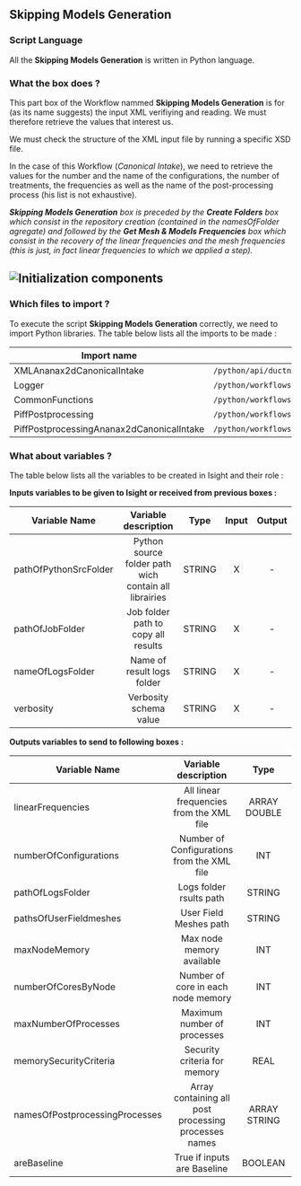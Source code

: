 ## Skipping Models Generation
### Script Language

All the __Skipping Models Generation__ is written in Python language.
### What the box does ?

This part box of the Workflow nammed  __Skipping Models Generation__ is for (as its name suggests) the input XML verifiying and reading. We must therefore retrieve the values that interest us.

We must check the structure of the XML input file by running a specific XSD file.

In the case of this Workflow (*Canonical Intake*), we need to retrieve the values for the number and the name of the configurations, the number of treatments, the frequencies as well as the name of the post-processing process (his list is not exhaustive).

*__Skipping Models Generation__ box is preceded by the __Create Folders__ box which consist in the repository creation (contained in the *namesOfFolder* agregate) and followed by the __Get Mesh & Models Frequencies__ box which consist in the recovery of the linear frequencies and the mesh frequencies (this is just, in fact linear frequencies to which we applied a step).*

![Initialization components](https://user-images.githubusercontent.com/45098441/72733881-11081980-3b99-11ea-8d64-d0a6db042717.jpeg)
----------------------------


### Which files to import ?

To execute the script __Skipping Models Generation__ correctly, we need to import Python libraries.
The table below lists all the imports to be made :

| Import name | Import location |
| ------ | ------ |
| XMLAnanax2dCanonicalIntake | `/python/api/ductnoise/fannoise/ananax/ananax2d_canonical_intake` |
| Logger | `/python/workflows/common` |
| CommonFunctions | `/python/workflows/common` |
| PiffPostprocessing | `/python/workflows/ductnoise/common/postprocessing` |
| PiffPostprocessingAnanax2dCanonicalIntake | `/python/workflows/ductnoise/fannoise/ananax/ananax2d_canonical_intake` |

### What about variables ?

The table below lists all the variables to be created in Isight and their role :

__Inputs variables to be given to Isight or received from previous boxes :__ 

| Variable Name | Variable description | Type | Input | Output |
| ------ | :------------: | :------: | :------: |  :------: |
| pathOfPythonSrcFolder | Python source folder path wich contain all librairies | STRING | X |- |
| pathOfJobFolder | Job folder path to copy all results | STRING | X | - |
| nameOfLogsFolder | Name of result logs folder | STRING | X | - |
| verbosity | Verbosity schema value | STRING | X | - |


__Outputs variables to send to following boxes :__

| Variable Name | Variable description | Type | Input | Output |
| ------ | :------------: | :------: | :------: |  :------: |
| linearFrequencies | All linear frequencies from the XML file | ARRAY DOUBLE | - | X |
| numberOfConfigurations | Number of Configurations from the XML file | INT | - | X |
| pathOfLogsFolder | Logs folder rsults path | STRING | - | X |
| pathsOfUserFieldmeshes | User Field Meshes path | STRING | - | X |
| maxNodeMemory | Max node memory available | INT | - | X |
| numberOfCoresByNode | Number of core in each node memory | INT | - | X |
| maxNumberOfProcesses | Maximum number of processes | INT | - | X |
| memorySecurityCriteria | Security criteria for memory | REAL | - | X |
| namesOfPostprocessingProcesses | Array containing all post processing processes names | ARRAY STRING | - | X |
| areBaseline | True if inputs are Baseline | BOOLEAN | - | X |
